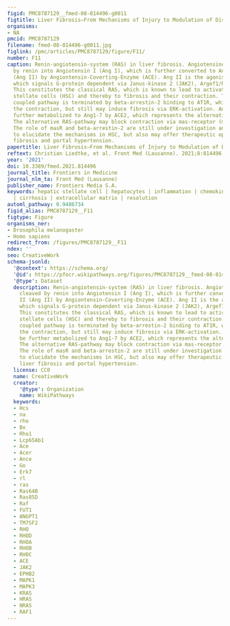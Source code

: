 ```yaml
---
figid: PMC8787129__fmed-08-814496-g0011
figtitle: Liver Fibrosis—From Mechanisms of Injury to Modulation of Disease
organisms:
- NA
pmcid: PMC8787129
filename: fmed-08-814496-g0011.jpg
figlink: /pmc/articles/PMC8787129/figure/F11/
number: F11
caption: Renin-angiotensin-system (RAS) in liver fibrosis. Angiotensinogen is cleaved
  by renin into Angiotensin I (Ang I), which is further converted to Angiotensin II
  (Ang II) by Angiontensin-Coverting-Enzyme (ACE). Ang II is the agonist of AT1R,
  which signals G-protein dependent via Janus-kinase 2 (JAK2), Argef1/RhoA/Rho-kinase.
  This constitutes the classical RAS, which is known to lead to activation of hepatic
  stellate cells (HSC) and thereby to fibrosis and their contraction. The G-protein
  coupled pathway is terminated by beta-arrestin-2 binding to AT1R, which may terminate
  the contraction, but still may induce fibrosis via ERK-activation. Ang II may be
  further metabolized to Ang1-7 by ACE2, which represents the alternative RAS-pathway.
  The alternative RAS-pathway may block contraction via mas-receptor (masR) stimulation.
  The role of masR and beta-arrestin-2 are still under investigation and be crucial
  to elucidate the mechanisms in HSC, but also may offer therapeutic options for liver
  fibrosis and portal hypertension.
papertitle: Liver Fibrosis—From Mechanisms of Injury to Modulation of Disease.
reftext: Christian Liedtke, et al. Front Med (Lausanne). 2021;8:814496.
year: '2021'
doi: 10.3389/fmed.2021.814496
journal_title: Frontiers in Medicine
journal_nlm_ta: Front Med (Lausanne)
publisher_name: Frontiers Media S.A.
keywords: hepatic stellate cell | hepatocytes | inflammation | chemokines | cytokines
  | cirrhosis | extracellular matrix | resolution
automl_pathway: 0.9486734
figid_alias: PMC8787129__F11
figtype: Figure
organisms_ner:
- Drosophila melanogaster
- Homo sapiens
redirect_from: /figures/PMC8787129__F11
ndex: ''
seo: CreativeWork
schema-jsonld:
  '@context': https://schema.org/
  '@id': https://pfocr.wikipathways.org/figures/PMC8787129__fmed-08-814496-g0011.html
  '@type': Dataset
  description: Renin-angiotensin-system (RAS) in liver fibrosis. Angiotensinogen is
    cleaved by renin into Angiotensin I (Ang I), which is further converted to Angiotensin
    II (Ang II) by Angiontensin-Coverting-Enzyme (ACE). Ang II is the agonist of AT1R,
    which signals G-protein dependent via Janus-kinase 2 (JAK2), Argef1/RhoA/Rho-kinase.
    This constitutes the classical RAS, which is known to lead to activation of hepatic
    stellate cells (HSC) and thereby to fibrosis and their contraction. The G-protein
    coupled pathway is terminated by beta-arrestin-2 binding to AT1R, which may terminate
    the contraction, but still may induce fibrosis via ERK-activation. Ang II may
    be further metabolized to Ang1-7 by ACE2, which represents the alternative RAS-pathway.
    The alternative RAS-pathway may block contraction via mas-receptor (masR) stimulation.
    The role of masR and beta-arrestin-2 are still under investigation and be crucial
    to elucidate the mechanisms in HSC, but also may offer therapeutic options for
    liver fibrosis and portal hypertension.
  license: CC0
  name: CreativeWork
  creator:
    '@type': Organization
    name: WikiPathways
  keywords:
  - Hcs
  - na
  - rho
  - Bx
  - Rho1
  - Lcp65Ab1
  - Ace
  - Acer
  - Ance
  - Go
  - Erk7
  - rl
  - ras
  - Ras64B
  - Ras85D
  - Raf
  - FUT1
  - ANGPT1
  - TM7SF2
  - RHO
  - RHOD
  - RHOA
  - RHOB
  - RHOC
  - ACE
  - JAK2
  - EPHB2
  - MAPK1
  - MAPK3
  - KRAS
  - HRAS
  - NRAS
  - RAF1
---
```

